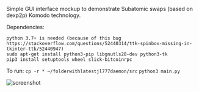 Simple GUI interface mockup to demonstrate Subatomic swaps (based on dexp2p) Komodo technology.

Dependencies:
```
python 3.7+ is needed (because of this bug https://stackoverflow.com/questions/52440314/ttk-spinbox-missing-in-tkinter-ttk/52440947)
sudo apt-get install python3-pip libgnutls28-dev python3-tk
pip3 install setuptools wheel slick-bitcoinrpc
```

To run:
`cp -r * ~/folderwithlatestjl777daemon/src`
`python3 main.py`

![screenshot](https://i.imgur.com/HeXUFEU.png)
